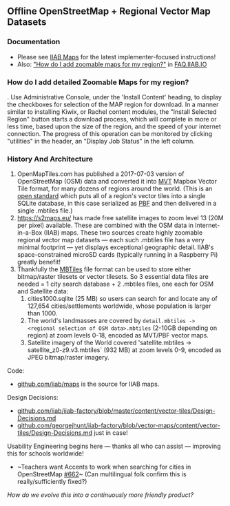 ## Offline OpenStreetMap + Regional Vector Map Datasets

### Documentation

- Please see [IIAB Maps](https://github.com/iiab/iiab/wiki/IIAB-Maps) for the latest implementer-focused instructions!
- Also: ["How do I add zoomable maps for my region?"](http://FAQ.IIAB.IO#How_do_I_add_zoomable_maps_for_my_region.3F) in [FAQ.IIAB.IO](http://FAQ.IIAB.IO)

### How do I add detailed Zoomable Maps for my region?

. Use Administrative Console, under the 'Install Content' heading, to display the checkboxes for selection of the MAP region for download. In a manner similar to installing Kiwix, or Rachel content modules, the "Install Selected Region" button starts a download process, which will complete in more or less time, based  upon the size of the region, and the speed of your internet connection. The progress of this operation can be monitored by clicking "utilities" in the header, an "Display Job Status" in the left column.

### History And Architecture

1. OpenMapTiles.com has published a 2017-07-03 version of OpenStreetMap (OSM) data and converted it into [MVT](https://www.mapbox.com/vector-tiles/) Mapbox Vector Tile format, for many dozens of regions around the world.  (This is an [open standard](https://www.mapbox.com/vector-tiles/specification/) which puts all of a region's vector tiles into a single SQLite database, in this case serialized as [PBF](https://wiki.openstreetmap.org/wiki/PBF_Format) and then delivered in a single .mbtiles file.)
1. https://s2maps.eu/ has made free satellite images to zoom level 13 (20M per  pixel) available. These are combined with the OSM data in Internet-in-a-Box (IIAB) maps. These two sources create highly zoomable regional vector map datasets &mdash; each such .mbtiles file has a very minimal footprint &mdash; yet displays exceptional geographic detail.  IIAB's space-constrained microSD cards (typically running in a Raspberry Pi) greatly benefit!
1. Thankfully the [MBTiles](https://github.com/mapbox/mbtiles-spec) file format can be used to store either bitmap/raster tilesets or vector tilesets.  So 3 essential data files are needed = 1 city search database + 2 .mbtiles files, one each for OSM and Satellite data:
   1. cities1000.sqlite (25 MB) so users can search for and locate any of 127,654 cities/settlements worldwide, whose population is larger than 1000.
   1. The world's landmasses are covered by `detail.mbtiles -> <regional selection of OSM data>.mbtiles` (2-10GB depending on region) at zoom levels 0-18, encoded as MVT/PBF vector maps.
   1. Satellite imagery of the World  covered 'satellite.mbtiles -> satellite_z0-z9.v3.mbtiles` (932 MB) at zoom levels 0-9, encoded as JPEG bitmap/raster imagery.
 

Code:
  - [github.com/iiab/maps](https://github.com/iiab/maps) is the source for IIAB maps.

Design Decisions:
  - [github.com/iiab/iiab-factory/blob/master/content/vector-tiles/Design-Decisions.md](https://github.com/iiab/iiab-factory/blob/master/content/vector-tiles/Design-Decisions.md)
  - [github.com/georgejhunt/iiab-factory/blob/vector-maps/content/vector-tiles/Design-Decisions.md](https://github.com/georgejhunt/iiab-factory/blob/vector-maps/content/vector-tiles/Design-Decisions.md) just in case!

Usability Engineering begins here &mdash; thanks all who can assist &mdash; improving this for schools worldwide!
  - ~Teachers want Accents to work when searching for cities in OpenStreetMap [#662](https://github.com/iiab/iiab/issues/662)~ (Can multilingual folk confirm this is really/sufficiently fixed?)

_How do we evolve this into a continuously more friendly product?_
